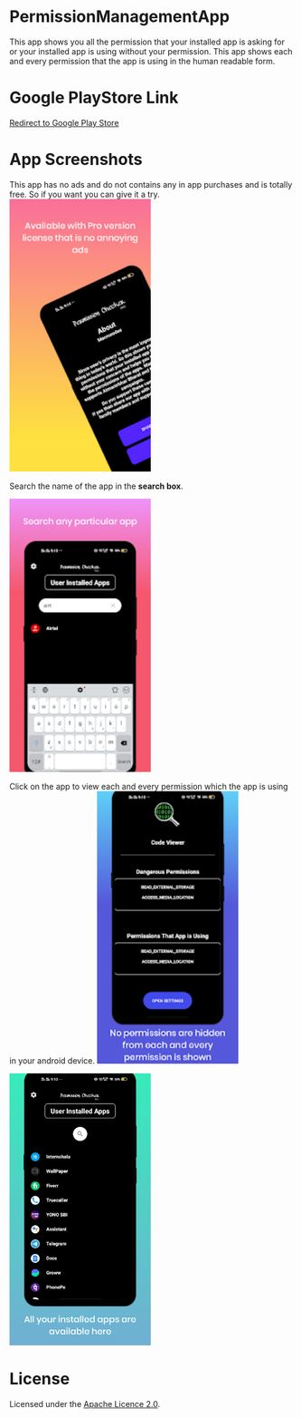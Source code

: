 # PermissionManagementApp
This app shows you all the permission that your installed app is asking for or your installed app is using without your permission.
This app shows each and every permission that the app is using in the human readable form.
# Google PlayStore Link
<a href="https://play.google.com/store/apps/details?id=in.macrocodes.databasedemo">Redirect to Google Play Store</a>


# App Screenshots
This app has no ads and do not contains any in app purchases and is totally free. So if you want you can give it a try.
<img src="images/1.webp" width="250">

Search the name of the app in the <b>search box</b>.

<img src="images/2.webp" width="250">

Click on the app to view each and every permission which the app is using in your android device.
<img src="images/3.webp" width="250">

<img src="images/4.webp" width="250">

# License
Licensed under the [Apache Licence 2.0](LICENSE).

